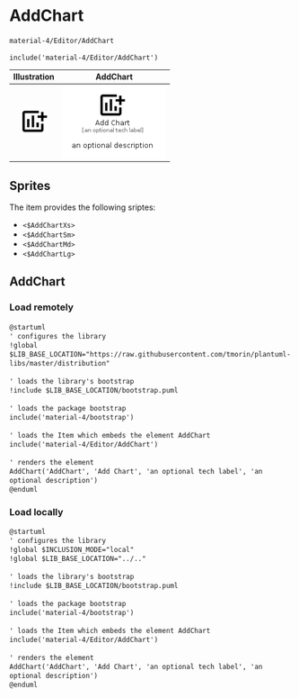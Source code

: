 # AddChart


```text
material-4/Editor/AddChart
```

```text
include('material-4/Editor/AddChart')
```



| Illustration | AddChart |
| :---: | :---: |
| ![illustration for Illustration](../../material-4/Editor/AddChart.png) | ![illustration for AddChart](../../material-4/Editor/AddChart.Local.png) |



## Sprites
The item provides the following sriptes:

- `<$AddChartXs>`
- `<$AddChartSm>`
- `<$AddChartMd>`
- `<$AddChartLg>`





## AddChart

### Load remotely
```plantuml
@startuml
' configures the library
!global $LIB_BASE_LOCATION="https://raw.githubusercontent.com/tmorin/plantuml-libs/master/distribution"

' loads the library's bootstrap
!include $LIB_BASE_LOCATION/bootstrap.puml

' loads the package bootstrap
include('material-4/bootstrap')

' loads the Item which embeds the element AddChart
include('material-4/Editor/AddChart')

' renders the element
AddChart('AddChart', 'Add Chart', 'an optional tech label', 'an optional description')
@enduml
```

### Load locally
```plantuml
@startuml
' configures the library
!global $INCLUSION_MODE="local"
!global $LIB_BASE_LOCATION="../.."

' loads the library's bootstrap
!include $LIB_BASE_LOCATION/bootstrap.puml

' loads the package bootstrap
include('material-4/bootstrap')

' loads the Item which embeds the element AddChart
include('material-4/Editor/AddChart')

' renders the element
AddChart('AddChart', 'Add Chart', 'an optional tech label', 'an optional description')
@enduml
```

